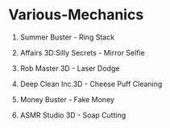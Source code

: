 # Various-Mechanics

1. Summer Buster - Ring Stack

2. Affairs 3D:Silly Secrets - Mirror Selfie

3. Rob Master 3D - Laser Dodge

4. Deep Clean Inc.3D - Cheese Puff Cleaning

5. Money Buster - Fake Money

6. ASMR Studio 3D - Soap Cutting
